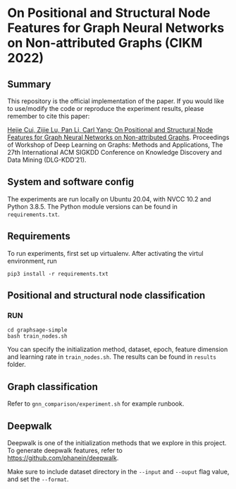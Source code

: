 # On Positional and Structural Node Features for Graph Neural Networks on Non-attributed Graphs (CIKM 2022)

## Summary 
This repository is the official implementation of the paper. If you would like to use/modify the code or reproduce the experiment results, please remember to cite this paper:

[Hejie Cui, Zijie Lu, Pan Li, Carl Yang: On Positional and Structural Node Features for Graph Neural Networks on Non-attributed Graphs](https://arxiv.org/pdf/2107.01495.pdf). Proceedings of Workshop of Deep Learning on Graphs: Methods and Applications, The 27th International ACM SIGKDD Conference on Knowledge Discovery and Data Mining (DLG-KDD’21). 


## System and software config
The experiments are run locally on Ubuntu 20.04, with NVCC 10.2 and Python 3.8.5. The Python module versions can be found in `requirements.txt`.

## Requirements

To run experiments, first set up virtualenv. After activating the virtul environment, run 
```
pip3 install -r requirements.txt
```

## Positional and structural node classification
### RUN
```
cd graphsage-simple
bash train_nodes.sh
```
You can specify the initialization method, dataset, epoch, feature dimension and learning rate in `train_nodes.sh`.
The results can be found in `results` folder.

## Graph classification
Refer to `gnn_comparison/experiment.sh` for example runbook. 

## Deepwalk
Deepwalk is one of the initialization methods that we explore in this project. To generate deepwalk features, refer to https://github.com/phanein/deepwalk.

Make sure to include dataset directory in the `--input` and `--ouput` flag value, and set the `--format`. 
